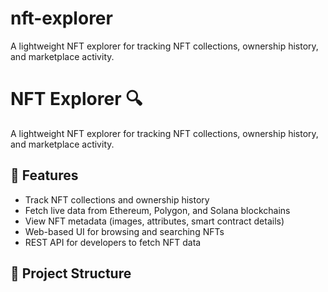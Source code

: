 # nft-explorer
A lightweight NFT explorer for tracking NFT collections, ownership history, and marketplace activity.

# NFT Explorer 🔍  
A lightweight NFT explorer for tracking NFT collections, ownership history, and marketplace activity.  

## 📌 Features  
- Track NFT collections and ownership history  
- Fetch live data from Ethereum, Polygon, and Solana blockchains  
- View NFT metadata (images, attributes, smart contract details)  
- Web-based UI for browsing and searching NFTs  
- REST API for developers to fetch NFT data  

## 🔗 Project Structure  
